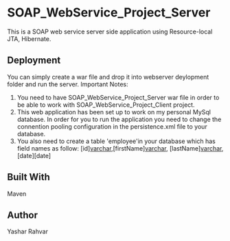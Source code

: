 # SOAP_WebService_Project_Server
This is a SOAP web service server side application using Resource-local JTA, Hibernate.

## Deployment
You can simply create a war file and drop it into webserver deylopment folder and run the server.
Important Notes: 
1. You need to have SOAP_WebService_Project_Server war file in order to be able to work with SOAP_WebService_Project_Client project.
2. This web application has been set up to work on my personal MySql database. In order for you to run the application you need to 
   change the connention pooling configuration in the persistence.xml file to your database.
3. You also need to create a table 'employee'in your database which has field names as follow: [id][varchar](9),[firstName][varchar](250),
[lastName][varchar](250),[date][date]
   
## Built With
Maven

## Author
Yashar Rahvar
